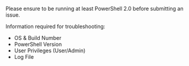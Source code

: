 Please ensure to be running at least PowerShell 2.0 before submitting an issue.

Information required for troubleshooting:

* OS & Build Number
* PowerShell Version
* User Privileges (User/Admin)
* Log File

